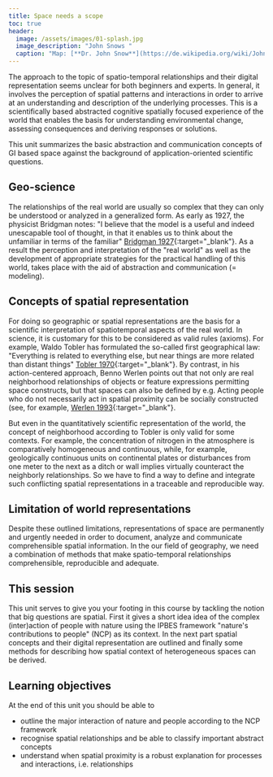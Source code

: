 ```yaml
---
title: Space needs a scope
toc: true
header:
  image: /assets/images/01-splash.jpg
  image_description: "John Snows "
  caption: "Map: [**Dr. John Snow**](https://de.wikipedia.org/wiki/John_Snow_(Mediziner)) [Wellcome Library via wikimedia](https://w.wiki/QtV)"
---
```


The approach to the topic of spatio-temporal relationships and their digital representation seems unclear for both beginners and experts. 
In general, it involves the perception of spatial patterns and interactions in order to arrive at an understanding and description of the underlying processes. This is a scientifically based abstracted cognitive spatially focused experience of the world that enables the basis for understanding environmental change, assessing consequences and deriving responses or solutions.
<!--more-->

This unit summarizes the basic abstraction and communication concepts of GI based space against the background of application-oriented scientific questions.


## Geo-science

The relationships of the real world are usually so complex that they can only be understood or analyzed in a generalized form. As early as 1927, the physicist Bridgman notes: "I believe that the model is a useful and indeed unescapable tool of thought, in that it enables us to think about the unfamiliar in terms of the familiar" [Bridgman 1927](https://www.jstor.org/stable/2014223?seq=1#metadata_info_tab_contents){:target="_blank"}. As a result the perception and interpretation of the "real world" as well as the development of appropriate strategies for the practical handling of this world, takes place with the aid of abstraction and communication (= modeling).


## Concepts of spatial representation

For doing so  geographic or spatial representations are the basis for a scientific interpretation of spatiotemporal aspects of the real world. In science, it is customary for this to be considered as valid rules (axioms). For example, Waldo Tobler has formulated the so-called first geographical law: "Everything is related to everything else, but near things are more related than distant things" [Tobler 1970](https://www.jstor.org/stable/143141){:target="_blank"}. By contrast, in his action-centered approach, Benno Werlen points out that not only are real neighborhood relationships of objects or feature expressions permitting space constructs, but that spaces can also be defined by e.g. Acting people who do not necessarily act in spatial proximity can be socially constructed (see, for example, [Werlen 1993](https://www.erdkunde.uni-bonn.de/archive/1993/gibt-es-eine-geographie-ohne-raum-zum-verhaeltnis-von-traditioneller-geographie-und-zeitgenoessischen-gesellschaften/at_download/attachment){:target="_blank"}. 

But even in the quantitatively scientific representation of the world, the concept of neighborhood according to Tobler is only valid for some contexts. For example, the concentration of nitrogen in the atmosphere is comparatively homogeneous and continuous, while, for example, geologically continuous units on continental plates or disturbances from one meter to the next as a ditch or wall implies virtually counteract the neighborly relationships. 
So we have to find a way to define and integrate such conflicting spatial representations in a traceable and reproducible way.

## Limitation of world representations 

Despite these outlined  limitations, representations of space are permanently and urgently needed in order to document, analyze and communicate comprehensible spatial information. In the our field of geography, we need a combination of methods that make spatio-temporal relationships comprehensible, reproducible and adequate.


## This session
This unit serves to give you your footing in this course by tackling the notion that big questions are spatial. First it gives a short idea idea of the complex (inter)action of people with nature using the IPBES framework "nature's contributions to people" (NCP) as its context. 
In the next part spatial concepts and their digital representation are outlined and finally some methods for describing how spatial context of  heterogeneous spaces can be derived. 

  

## Learning objectives
At the end of this unit you should be able to

* outline the major interaction of nature and people according to the NCP framework
* recognise spatial relationships and be able to classify important abstract concepts
* understand when spatial proximity is a robust explanation for processes and interactions, i.e. relationships

